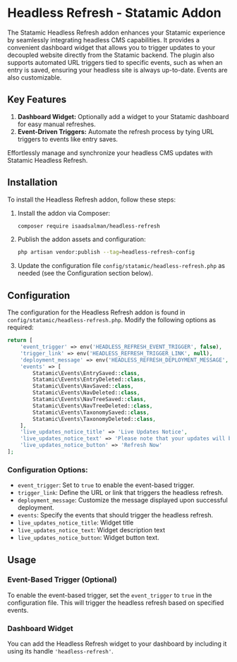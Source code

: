 # Headless Refresh - Statamic Addon

The Statamic Headless Refresh addon enhances your Statamic experience by seamlessly integrating headless CMS capabilities. It provides a convenient dashboard widget that allows you to trigger updates to your decoupled website directly from the Statamic backend. The plugin also supports automated URL triggers tied to specific events, such as when an entry is saved, ensuring your headless site is always up-to-date. Events are also customizable.

## Key Features
1. **Dashboard Widget:** Optionally add a widget to your Statamic dashboard for easy manual refreshes.
2. **Event-Driven Triggers:** Automate the refresh process by tying URL triggers to events like entry saves.

Effortlessly manage and synchronize your headless CMS updates with Statamic Headless Refresh.

## Installation

To install the Headless Refresh addon, follow these steps:

1. Install the addon via Composer:
   ```bash
   composer require isaadsalman/headless-refresh
   ```

2. Publish the addon assets and configuration:
   ```bash
   php artisan vendor:publish --tag=headless-refresh-config
   ```

3. Update the configuration file `config/statamic/headless-refresh.php` as needed (see the Configuration section below).

## Configuration

The configuration for the Headless Refresh addon is found in `config/statamic/headless-refresh.php`. Modify the following options as required:

```php
return [
    'event_trigger' => env('HEADLESS_REFRESH_EVENT_TRIGGER', false),
    'trigger_link' => env('HEADLESS_REFRESH_TRIGGER_LINK', null),
    'deployment_message' => env('HEADLESS_REFRESH_DEPLOYMENT_MESSAGE', "Deployed"),
    'events' => [
        Statamic\Events\EntrySaved::class,
        Statamic\Events\EntryDeleted::class,
        Statamic\Events\NavSaved::class,
        Statamic\Events\NavDeleted::class,
        Statamic\Events\NavTreeSaved::class,
        Statamic\Events\NavTreeDeleted::class,
        Statamic\Events\TaxonomySaved::class,
        Statamic\Events\TaxonomyDeleted::class,
    ],
    'live_updates_notice_title' => 'Live Updates Notice',
    'live_updates_notice_text' => 'Please note that your updates will be visible online within 5 minutes from when you save an entry. If you require immediate visibility, simply click the button below.',
    'live_updates_notice_button' => 'Refresh Now'
];
```

### Configuration Options:

- `event_trigger`: Set to `true` to enable the event-based trigger.
- `trigger_link`: Define the URL or link that triggers the headless refresh.
- `deployment_message`: Customize the message displayed upon successful deployment.
- `events`: Specify the events that should trigger the headless refresh.
- `live_updates_notice_title`: Widget title
- `live_updates_notice_text`: Widget description text
- `live_updates_notice_button`: Widget button text.

## Usage

### Event-Based Trigger (Optional)

To enable the event-based trigger, set the `event_trigger` to `true` in the configuration file. This will trigger the headless refresh based on specified events.

### Dashboard Widget

You can add the Headless Refresh widget to your dashboard by including it using its handle `'headless-refresh'`.
